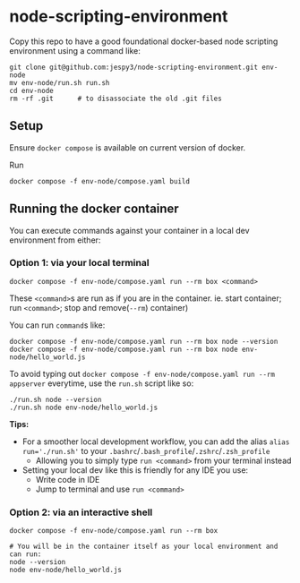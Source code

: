 # node-scripting-environment

Copy this repo to have a good foundational docker-based node scripting environment using a command like:
```
git clone git@github.com:jespy3/node-scripting-environment.git env-node
mv env-node/run.sh run.sh
cd env-node
rm -rf .git      # to disassociate the old .git files
```

## Setup

Ensure `docker compose` is available on current version of docker.

Run
```
docker compose -f env-node/compose.yaml build
```

## Running the docker container

You can execute commands against your container in a local dev environment from either:

### Option 1: via your local terminal
```
docker compose -f env-node/compose.yaml run --rm box <command>
```
These `<command>`s are run as if you are in the container. ie. start container; run `<command>`; stop and remove(`--rm`) container)

You can run `command`s like:
```
docker compose -f env-node/compose.yaml run --rm box node --version
docker compose -f env-node/compose.yaml run --rm box node env-node/hello_world.js
```

To avoid typing out `docker compose -f env-node/compose.yaml run --rm appserver` everytime, use the `run.sh` script like so:
```
./run.sh node --version
./run.sh node env-node/hello_world.js
```

**Tips:**
- For a smoother local development workflow, you can add the alias `alias run='./run.sh'` to your `.bashrc`/`.bash_profile`/`.zshrc`/`.zsh_profile`
  - Allowing you to simply type `run <command>` from your terminal instead
- Setting your local dev like this is friendly for any IDE you use:
  - Write code in IDE
  - Jump to terminal and use `run <command>`


### Option 2: via an interactive shell
```
docker compose -f env-node/compose.yaml run --rm box

# You will be in the container itself as your local environment and can run:
node --version
node env-node/hello_world.js
```

